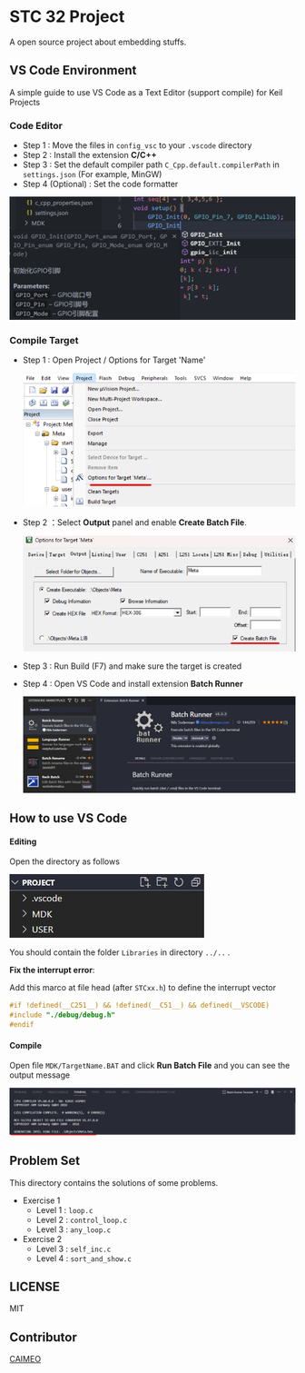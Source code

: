 # STC 32 Project
A open source project about embedding stuffs.

## VS Code Environment

A simple guide to use VS Code as a Text Editor (support compile) for Keil Projects

### Code Editor

- Step 1 : Move the files in `config_vsc` to your `.vscode` directory
- Step 2 : Install the extension **C/C++**
- Step 3 : Set the default compiler path `C_Cpp.default.compilerPath` in `settings.json` (For example, MinGW)
- Step 4 (Optional) : Set the code formatter

![](./gallery/ac.png)

### Compile Target

- Step 1 : Open Project / Options for Target 'Name'

  ![](./gallery/options.png)

- Step 2  ：Select **Output** panel and enable **Create Batch File**. 

  ![](gallery/batch.png)

- Step 3 : Run Build (F7) and make sure the target is created

- Step 4 : Open VS Code and install extension **Batch Runner**

  ![](gallery/vsc_ext.png)

## How to use VS Code

#### Editing

Open the directory as follows

![](gallery/directory.png)

You should contain the folder `Libraries` in directory `../..`  .

**Fix the interrupt error**:

Add this marco at file head (after `STCxx.h`) to define the interrupt vector
```c
#if !defined(__C251__) && !defined(__C51__) && defined(__VSCODE)
#include "./debug/debug.h"
#endif
```

#### Compile

Open file `MDK/TargetName.BAT` and click **Run Batch File** and you can see the output message

![](gallery/output.png)

## Problem Set

This directory contains the solutions of some problems.

- Exercise 1
  - Level 1 : `loop.c`
  - Level 2 : `control_loop.c`
  - Level 3 : `any_loop.c`
- Exercise 2
  - Level 3 : `self_inc.c`
  - Level 4 : `sort_and_show.c`


## LICENSE

MIT

## Contributor

[CAIMEO](https://github.com/caimeox)

